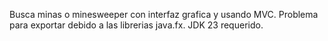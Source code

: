 Busca minas o minesweeper con interfaz grafica y usando MVC. Problema para exportar debido a las librerias java.fx.
JDK 23 requerido.
